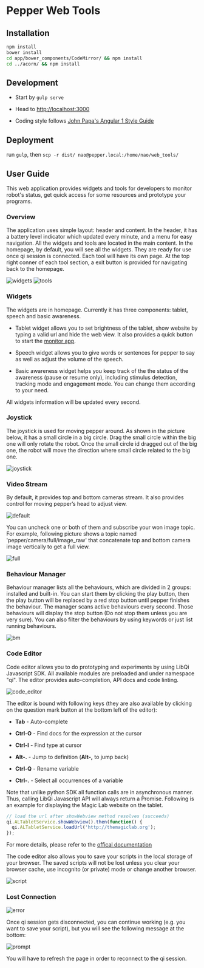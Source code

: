 # Pepper Web Tools

## Installation

```bash
npm install
bower install
cd app/bower_components/CodeMirror/ && npm install
cd ../acorn/ && npm install
```

## Development

- Start by `gulp serve`

- Head to [http://localhost:3000](http://localhost:3000) 

- Coding style follows [John Papa's Angular 1 Style Guide](https://github.com/johnpapa/angular-styleguide/blob/master/a1/README.md)

## Deployment

run `gulp`, then `scp -r dist/ nao@pepper.local:/home/nao/web_tools/`

## User Guide

This web application provides widgets and tools for developers to monitor robot's status, get quick access for some resources and prototype your programs.

### Overview

The application uses simple layout: header and content. In the header, it has a battery level indicator which updated every minute, and a menu for easy navigation. All the widgets and tools are located in the main content. In the homepage, by default, you will see all the widgets. They are ready for use once qi session is connected. Each tool will have its own page. At the top right conner of each tool section, a exit button is provided for navigating back to the homepage.
 
![widgets](./doc-images/widgets.png)
![tools](./doc-images/tools.png)

### Widgets

The widgets are in homepage. Currently it has three components: tablet, speech and basic awareness.

+ Tablet widget allows you to set brightness of the tablet, show website by typing a valid url and hide the web view. It also provides a quick button to start the [monitor app](https://github.com/le-kang/pepper-monitor).

+ Speech widget allows you to give words or sentences for pepper to say as well as adjust the volume of the speech.

+ Basic awareness widget helps you keep track of the the status of the awareness (pause or resume only), including stimulus detection, tracking mode and engagement mode. You can change them according to your need.

All widgets information will be updated every second.

### Joystick

The joystick is used for moving pepper around. As shown in the picture below, it has a small circle in a big circle. Drag the small circle within the big one will only rotate the robot. Once the small circle id dragged out of the big one, the robot will move the direction where small circle related to the big one. 

![joystick](./doc-images/joystick.png)

### Video Stream

By default, it provides top and bottom cameras stream. It also provides control for moving pepper’s head to adjust view.

![default](./doc-images/default.png)

You can uncheck one or both of them and subscribe your won image topic. For example, following picture shows a topic named 'pepper/camera/full/image_raw' that concatenate top and bottom camera image vertically to get a full view. 

![full](./doc-images/full.png)

### Behaviour Manager

Behaviour manager lists all the behaviours, which are divided in 2 groups: installed and built-in. You can start them by clicking the play button, then the play button will be replaced by a red stop button until pepper finishes the behaviour. The manager scans active behaviours every second. Those behaviours will display the stop button (Do not stop them unless you are very sure). You can also filter the behaviours by using keywords or just list running behaviours.

![bm](./doc-images/bm.png)

### Code Editor

Code editor allows you to do prototyping and experiments by using LibQi Javascript SDK. All available modules are preloaded and under namespace "qi". The editor provides auto-completion, API docs and code linting. 

![code_editor](./doc-images/code_editor.gif)

The editor is bound with following keys (they are also available by clicking on the question mark button at the bottom left of the editor): 

+ **Tab** - Auto-complete
  
+ **Ctrl-O** - Find docs for the expression at the cursor

+ **Ctrl-I** - Find type at cursor

+ **Alt-.** - Jump to definition (**Alt-,** to jump back)

+ **Ctrl-Q** - Rename variable

+ **Ctrl-.** - Select all occurrences of a variable

Note that unlike python SDK all function calls are in asynchronous manner. Thus, calling LibQi Javascript API will always return a Promise. Following is an example for displaying the Magic Lab website on the tablet.

```javascript
// load the url after showWebview method resolves (succeeds)
qi.ALTabletService.showWebview().then(function() {
  qi.ALTabletService.loadUrl('http://themagiclab.org');
});
```

For more details, please refer to the [offical documentation](http://doc.aldebaran.com/2-5/dev/js/index.html)

The code editor also allows you to save your scripts in the local storage of your browser. The saved scripts will not be lost unless you clear your browser cache, use incognito (or private) mode or change another browser. 

![script](./doc-images/script.gif)

### Lost Connection

![error](./doc-images/error.png)

Once qi session gets disconnected, you can continue working (e.g. you want to save your script), but you will see the following message at the bottom:

![prompt](./doc-images/prompt.png)

You will have to refresh the page in order to reconnect to the qi session.